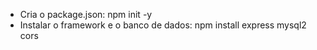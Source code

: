 - Cria o package.json: npm init -y
- Instalar o framework e o banco de dados: npm install express mysql2 cors
